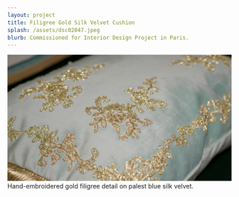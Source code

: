 ```yaml
---
layout: project
title: Filigree Gold Silk Velvet Cushion
splash: /assets/dsc02047.jpeg
blurb: Commissioned for Interior Design Project in Paris.
---
```

![Hand-embroidered gold filigree detail on palest blue silk velvet.](/assets/dsc02047.jpeg) Hand-embroidered gold filigree detail on palest blue silk velvet.
